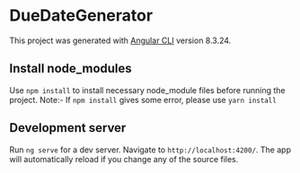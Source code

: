# DueDateGenerator

This project was generated with [Angular CLI](https://github.com/angular/angular-cli) version 8.3.24.

## Install node_modules

Use `npm install` to install necessary node_module files before running the project.
Note:- If `npm install` gives some error, please use `yarn install`

## Development server

Run `ng serve` for a dev server. Navigate to `http://localhost:4200/`. The app will automatically reload if you change any of the source files.
